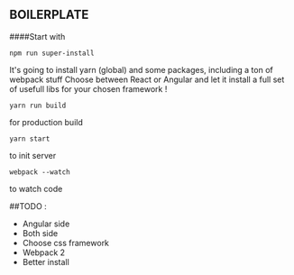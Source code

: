 ## BOILERPLATE

####Start with
```node
npm run super-install
```

It's going to install yarn (global) and some packages, including a ton of webpack stuff
Choose between React or Angular and let it install a full set of usefull libs for your chosen framework !

```node
yarn run build
```
for production build

```node
yarn start
```
to init server

```node
webpack --watch
```
to watch code

##TODO :
- Angular side
- Both side
- Choose css framework
- Webpack 2
- Better install
